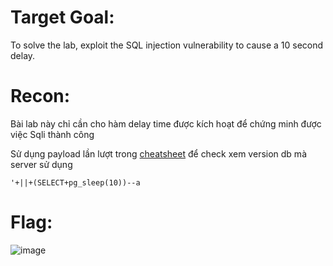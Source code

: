 # Target Goal: 

To solve the lab, exploit the SQL injection vulnerability to cause a 10 second delay.

# Recon:

Bài lab này chỉ cần cho hàm delay time được kích hoạt để chứng minh được việc Sqli thành công 

Sử dụng payload lần lượt trong [cheatsheet](https://portswigger.net/web-security/sql-injection/cheat-sheet) để check xem version db mà server sử dụng

`'+||+(SELECT+pg_sleep(10))--a`

# Flag: 

![image](https://github.com/vanniichan/Portswigger/assets/112863484/2b302394-c687-4787-9451-19355ffdc177)
